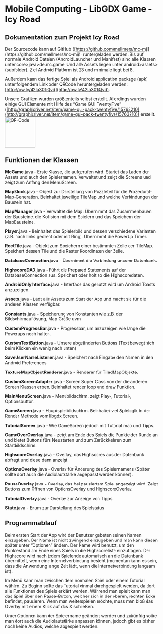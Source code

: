 # Mobile Computing - LibGDX Game - Icy Road

## Dokumentation zum Projekt Icy Road
Der Sourcecode kann auf GitHub ([https://github.com/mellmers/mc-mjj](https://github.com/mellmers/mc-mjj)) runtergeladen werden. Bis auf normale Android Dateien (AndroidLauncher und Manifest) sind alle Klassen unter core>java>de.mc.game. Und alle Assets liegen unter android>assets>(subfolder). Ziel Android Platform ist 23 und minimale liegt bei 8.

Außerdem kann das fertige Spiel als Android application package (apk) unter folgendem Link oder QRCode heruntergeladen werden: [http://ow.ly/42la301iQvd](http://ow.ly/42la301iQvd).

Unsere Grafiken wurden größtenteils selbst erstellt. Allerdings wurden einige GUI Elemente mit Hilfe des “Game GUI TwentyFive” ([http://graphicriver.net/item/game-gui-pack-twentyfive/15763210](http://graphicriver.net/item/game-gui-pack-twentyfive/15763210)) erstellt. <img src="https://s3.eu-central-1.amazonaws.com/mellmers/app-download.png" alt="QR-Code" title="QR-Code to download apk" width="100" height="100" />

## Funktionen der Klassen
**McGame**.java - Erste Klasse, die aufgerufen wird. Startet das Laden der Assets und auch den Spielernamen. Verwaltet und zeigt die Screens und zeigt zum Anfang den MenuScreen.

**MapBlock**.java - Objekt zur Darstellung von Puzzleteil für die Prozedural-Map-Generation. Beinhaltet jeweilige TileMap und welche Verbindungen der Baustein hat.

**MapManager**.java - Verwaltet die Map: Übernimmt das Zusammenbauen der Bausteine, die Kollision mit dem Spielern und das Speichern der MapBausteine.

**Player**.java - Beinhaltet das Spielerbild und dessen verschiedene Varianten (z.B. nach links gedreht oder mit Ring). Übernimmt die PowerUp Timer.

**RectTile**.java - Objekt zum Speichern einer bestimmten Zelle der TileMap. Speichert dessen Tile und die Raster Koordinaten der Zelle.

**DatabaseConnection**.java - Übernimmt die Verbindung unserer Datenbank.

**HighscoreDAO**.java - Führt die Prepared Statements auf der DatabaseConnection aus. Speichert oder holt so die Highscoredaten.

**AndroidOnlyInterface**.java - Interface das genutzt wird um Android Toasts anzuzeigen.

**Assets**.java - Lädt alle Assets zum Start der App und macht sie für die anderen Klassen verfügbar.

**Constants**.java - Speicherung von Konstanten wie z.B. der Bildschirmauflösung, Map Größe uvm.

**CustomProgressBar**.java - Progressbar, um anzuzeigen wie lange die Powerups noch halten.

**CustomTextButton**.java - Unsere abgeänderten Buttons (Text bewegt sich beim Klicken ein wenig nach unten)

**SaveUserNameListener**.java - Speichert nach Eingabe den Namen in den Android Preferences

**TextureMapObjectRenderer**.java - Renderer für TiledMapObjekte.

**CustomScreenAdapter**.java - Screen Super Class von der die anderen Screen Klassen erben. Beinhaltet render loop und draw Funktion.

**MainMenuScreen**.java - Menubildschirm. zeigt Play-, Tutorial-, Optionsbutton.

**GameScreen**.java - Hauptspielbildschirm. Beinhaltet viel Spielogik in der Render Methode vom libgdx Screen.

**TutorialScreen**.java - Wie GameScreen jedoch mit Tutorial map und Tipps.

**GameOverOverlay**.java - zeigt am Ende des Spiels die Punkte der Runde an und bietet Buttons fürs Neustarten und zum Zurückkehren zum Startbildschirm.

**HighscoreOverlay**.java - Overlay, das Highscores aus der Datenbank abfragt und diese dann anzeigt

**OptionsOverlay**.java - Overlay für Änderung des Spielernamens (Später sollte dort auch die Audiolautstärke angepasst werden können).

**PauseOverlay**.java - Overlay, das bei pausiertem Spiel angezeigt wird. Zeigt Buttons zum Öffnen von OptionsOverlay und HighscoreOverlay.

**TutorialOverlay**.java - Overlay zur Anzeige von Tipps

**State**.java - Enum zur Darstellung des Spielstatus


## Programmablauf
Beim ersten Start der App wird der Benutzer gebeten seinen Namen einzugeben. Der Name ist nicht zwingend einzugeben und man kann diesen später unter “Optionen” ändern. Der Name wird benutzt, um den Punktestand am Ende eines Spiels in die Highscoreliste einzutragen. Der Highscore wird nach jedem Spielende automatisch an die Datenbank übermittelt, wenn eine Internetverbindung besteht (momentan kann es sein, dass die Anwendung lange Zeit lädt, wenn die Internetverbindung langsam ist).

Im Menü kann man zwischen dem normalen Spiel oder einem Tutorial wählen. Zu Beginn sollte das Tutorial einmal durchgespielt werden, da dort alle Funktionen des Spiels erklärt werden. Während man spielt kann man das Spiel über den Pause-Button, welcher sich in der oberen, rechten Ecke befindet, pausieren. Wenn man weiterspielen möchte, muss man bloß das Overlay mit einem Klick auf das X schließen.

Unter Optionen kann der Spielername geändert werden und zukünftig sollte man dort auch die Audiolautstärke anpassen können, jedoch gibt es bisher noch keine Audios, welche abgespielt werden.
